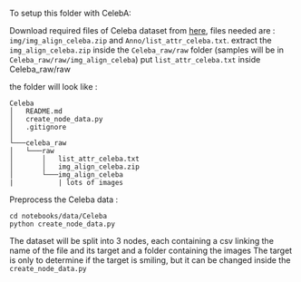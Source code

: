 To setup this folder with CelebA:

Download required files of Celeba dataset from [here](https://drive.google.com/drive/folders/0B7EVK8r0v71pWEZsZE9oNnFzTm8?resourcekey=0-5BR16BdXnb8hVj6CNHKzLg), files needed are : `img/img_align_celeba.zip` and `Anno/list_attr_celeba.txt`. 
extract the `img_align_celeba.zip` inside the `Celeba_raw/raw` folder (samples will be in `Celeba_raw/raw/img_align_celeba`)
put `list_attr_celeba.txt` inside Celeba_raw/raw

the folder will look like :
```
Celeba
│   README.md
│   create_node_data.py    
│   .gitignore
│
└───celeba_raw
│   └───raw
│       │   list_attr_celeba.txt
│       │   img_align_celeba.zip
│       └───img_align_celeba
|           | lots of images 
```

Preprocess the Celeba data :
```
cd notebooks/data/Celeba
python create_node_data.py
```

The dataset will be split into 3 nodes, each containing a csv linking the name of the file and its target and a folder containing the images
The target is only to determine if the target is smiling, but it can be changed inside the `create_node_data.py`